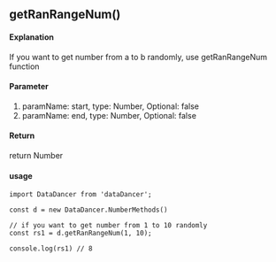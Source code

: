 ## getRanRangeNum()

#### Explanation

If you want to get number from a to b randomly, use getRanRangeNum function

#### Parameter

1. paramName: start, type: Number, Optional: false
2. paramName: end, type: Number, Optional: false

#### Return

return Number

#### usage

```
import DataDancer from 'dataDancer';

const d = new DataDancer.NumberMethods()

// if you want to get number from 1 to 10 randomly
const rs1 = d.getRanRangeNum(1, 10);

console.log(rs1) // 8
```